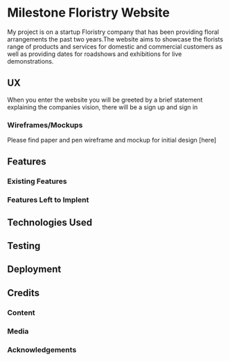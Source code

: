 # Milestone Floristry Website

My project is on a startup Floristry company that has been providing floral arrangements the past two years.The website aims to showcase the florists range of products and services for domestic and commercial customers as well as providing dates for roadshows and exhibitions for live demonstrations.

## UX

When you enter the website you will be greeted by a brief statement explaining the companies vision, there will be a sign up and sign in

### Wireframes/Mockups

Please find paper and pen wireframe and mockup for initial design [here]

## Features

### Existing Features

### Features Left to Implent

## Technologies Used

## Testing

## Deployment

## Credits

### Content

### Media

### Acknowledgements
